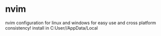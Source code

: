 # nvim
nvim configuration for linux and windows for easy use and cross platform consistency!
install in C:User/<Username>/AppData/Local